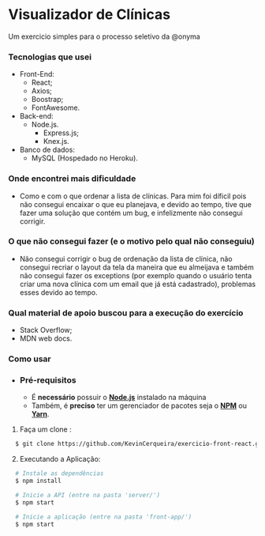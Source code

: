 # Visualizador de Clínicas
Um exercicio simples para o processo seletivo da @onyma
### Tecnologias que usei
- Front-End:
  - React;
  - Axios;
  - Boostrap;
  - FontAwesome.
- Back-end:
  - Node.js.
    - Express.js;
    - Knex.js.
 - Banco de dados:
   - MySQL (Hospedado no Heroku).
### Onde encontrei mais dificuldade
  - Como e com o que ordenar a lista de clínicas. Para mim foi díficil pois não consegui encaixar o que eu planejava, e devido ao tempo, tive que fazer uma solução que contém um bug, e infelizmente não consegui corrigir.
### O que não consegui fazer (e o motivo pelo qual não conseguiu)
  - Não consegui corrigir o bug de ordenação da lista de clínica, não consegui recriar o layout da tela da maneira que eu almeijava e também não consegui fazer os exceptions (por exemplo quando o usuário tenta criar uma nova clínica com um email que já está cadastrado), problemas esses devido ao tempo.
### Qual material de apoio buscou para a execução do exercício
  - Stack Overflow;
  - MDN web docs.
### Como usar
- ### **Pré-requisitos**

  - É **necessário** possuir o **[Node.js](https://nodejs.org/en/)** instalado na máquina
  - Também, é **preciso** ter um gerenciador de pacotes seja o **[NPM](https://www.npmjs.com/)** ou **[Yarn](https://yarnpkg.com/)**.

1. Faça um clone :

```sh
  $ git clone https://github.com/KevinCerqueira/exercicio-front-react.git
```

2. Executando a Aplicação:

```sh
  # Instale as dependências
  $ npm install

  # Inicie a API (entre na pasta 'server/')
  $ npm start

  # Inicie a aplicação (entre na pasta 'front-app/')
  $ npm start

```
